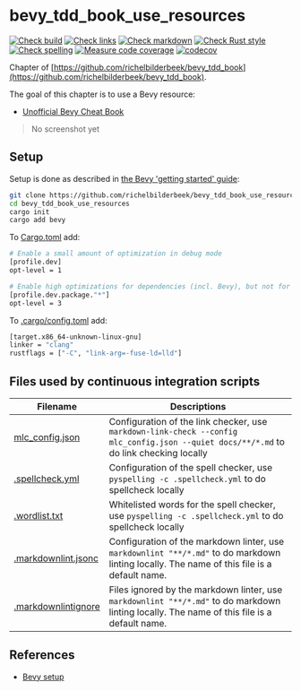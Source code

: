 # bevy_tdd_book_use_resources

[![Check build](https://github.com/richelbilderbeek/bevy_tdd_book_use_resources/actions/workflows/check_build.yaml/badge.svg?branch=master)](https://github.com/richelbilderbeek/bevy_tdd_book_use_resources/actions/workflows/check_build.yaml)
[![Check links](https://github.com/richelbilderbeek/bevy_tdd_book_use_resources/actions/workflows/check_links.yaml/badge.svg?branch=master)](https://github.com/richelbilderbeek/bevy_tdd_book_use_resources/actions/workflows/check_links.yaml)
[![Check markdown](https://github.com/richelbilderbeek/bevy_tdd_book_use_resources/actions/workflows/check_markdown.yaml/badge.svg?branch=master)](https://github.com/richelbilderbeek/bevy_tdd_book_use_resources/actions/workflows/check_markdown.yaml)
[![Check Rust style](https://github.com/richelbilderbeek/bevy_tdd_book_use_resources/actions/workflows/check_rust_style.yaml/badge.svg?branch=master)](https://github.com/richelbilderbeek/bevy_tdd_book_use_resources/actions/workflows/check_rust_style.yaml)
[![Check spelling](https://github.com/richelbilderbeek/bevy_tdd_book_use_resources/actions/workflows/check_spelling.yaml/badge.svg?branch=master)](https://github.com/richelbilderbeek/bevy_tdd_book_use_resources/actions/workflows/check_spelling.yaml)
[![Measure code coverage](https://github.com/richelbilderbeek/bevy_tdd_book_use_resources/actions/workflows/measure_codecov.yaml/badge.svg?branch=master)](https://github.com/richelbilderbeek/bevy_tdd_book_use_resources/actions/workflows/measure_codecov.yaml)
[![codecov](https://codecov.io/gh/richelbilderbeek/bevy_tdd_book_use_resources/graph/badge.svg?token=XAVFZYDQKZ)](https://codecov.io/gh/richelbilderbeek/bevy_tdd_book_use_resources)

Chapter of [https://github.com/richelbilderbeek/bevy_tdd_book](https://github.com/richelbilderbeek/bevy_tdd_book).

The goal of this chapter is to use a Bevy resource:

- [Unofficial Bevy Cheat Book](https://bevy-cheatbook.github.io/programming/res.html)

> No screenshot yet

## Setup

Setup is done as described in [the Bevy 'getting started' guide](https://bevyengine.org/learn/quick-start/getting-started/setup/):

```bash
git clone https://github.com/richelbilderbeek/bevy_tdd_book_use_resources
cd bevy_tdd_book_use_resources
cargo init
cargo add bevy
```

To [Cargo.toml](Cargo.toml) add:

```bash
# Enable a small amount of optimization in debug mode
[profile.dev]
opt-level = 1

# Enable high optimizations for dependencies (incl. Bevy), but not for our code:
[profile.dev.package."*"]
opt-level = 3
```

To [.cargo/config.toml](.cargo/config.toml) add:

```bash
[target.x86_64-unknown-linux-gnu]
linker = "clang"
rustflags = ["-C", "link-arg=-fuse-ld=lld"]
```

## Files used by continuous integration scripts

Filename                                  |Descriptions
------------------------------------------|--------------------------------------------------------------------------------------------------------------------------------------
[mlc_config.json](mlc_config.json)        |Configuration of the link checker, use `markdown-link-check --config mlc_config.json --quiet docs/**/*.md` to do link checking locally
[.spellcheck.yml](.spellcheck.yml)        |Configuration of the spell checker, use `pyspelling -c .spellcheck.yml` to do spellcheck locally
[.wordlist.txt](.wordlist.txt)            |Whitelisted words for the spell checker, use `pyspelling -c .spellcheck.yml` to do spellcheck locally
[.markdownlint.jsonc](.markdownlint.jsonc)|Configuration of the markdown linter, use `markdownlint "**/*.md"` to do markdown linting locally. The name of this file is a default name.
[.markdownlintignore](.markdownlintignore)|Files ignored by the markdown linter, use `markdownlint "**/*.md"` to do markdown linting locally. The name of this file is a default name.

## References

- [Bevy setup](https://bevyengine.org/learn/quick-start/getting-started/setup/)
